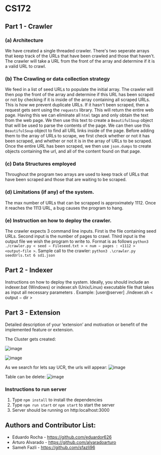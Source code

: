 # CS172

## Part 1 - Crawler
### (a) Architecture
We have created a single threaded crawler. There's two seperate arrays that keep track of the URLs that have been crawled and those that haven't. The crawler will take a URL from the front of the array and determine if it is a valid URL to crawl.
### (b) The Crawling or data collection strategy 
We feed in a list of seed URLs to populate the initial array. The crawler will then pop the front of the array and determine if this URL has been scraped or not by checking if it is inside of the array containing all scraped URLs. This is how we prevent duplicate URLs. If it hasn't been scraped, then a request gets sent using the `requests` library. This will return the entire web page. Having this we can eliminate all `html` tags and only obtain the text from the web page. We then use this text to create a `BeautifulSoup` object that will be used to parse the contents of the page. We can then use this `BeautifulSoup` object to find all URL links inside of the page. Before adding them to the array of URLs to scrape, we first check whether or not it has been scraped, and whether or not it is in the array of URLs to be scraped. Once the entire URL has been scraped, we then use `json.dumps` to create objects containing the url, and all of the content found on that page. 
### (c) Data Structures employed
Throughout the program two arrays are used to keep track of URLs that have been scraped and those that are waiting to be scraped. 
### (d) Limitations (if any) of the system.
The max number of URLs that can be scrapped is approximately 1112. Once it reaches the 1113 URL, a bug causes the program to hang.
### (e) Instruction on how to deploy the crawler. 
The crawler expects 3 command line inputs. First is the file containing seed URLs. Second input is the number of pages to crawl. Third input is the output file we wish the program to write to. Format is as follows `python3 ./crawler.py < seed − Fileseed.txt > < num − pages : <1112 > <output−file >`.
Sample call to the crawler: `python3 .\crawler.py seedUrls.txt 6 sd1.json`
## Part 2 - Indexer
Instructions on how to deploy the system. Ideally, you should include an indexer.bat (Windows) or indexer.sh (Unix/Linux) executable file that takes as input all necessary parameters .  Example: [user@server] ./indexer.sh < output − dir >


## Part 3 - Extension
Detailed description of your ‘extension’ and motivation or benefit of the implemented feature or extension. 


The Cluster gets created: 

![image](https://user-images.githubusercontent.com/43709736/121603028-04d66380-c9fd-11eb-8e27-71ca9a9ef9d1.png)

![image](https://user-images.githubusercontent.com/43709736/121603111-233c5f00-c9fd-11eb-9c2f-e9a2b9072c2d.png)

As we search for lets say UCR, the urls will appear: 
![image](https://user-images.githubusercontent.com/43709736/121603224-48c96880-c9fd-11eb-87d1-8b48ee40aefa.png)

Table can be delete: 
![image](https://user-images.githubusercontent.com/43709736/121603270-5a127500-c9fd-11eb-8cec-712aaa424901.png)

### Instructions to run server 
1. Type `npm install` to install the dependencies 
2. Type `npm run start` or `npm start` to start the server
3. Server should be running on http:localhost:3000

## Authors and Contributor List:

* Eduardo Rocha - https://github.com/eduardor626
* Arturo Alvarado - https://github.com/alvaradoarturo
* Sameh Fazli - https://github.com/sfazli96



